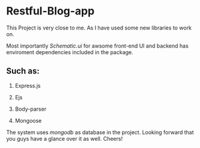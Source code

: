 # Restful-Blog-app

This Project is very close to me. As I have used some new libraries to work on. 

Most importantly *Schematic.ui* for awsome front-end UI and backend has enviroment dependencies included in the package.

## Such as: 

1. Express.js

2. Ejs

3. Body-parser

4. Mongoose

The system uses *mongodb* as database in the project. Looking forward that you guys have a glance over it as well. Cheers!

